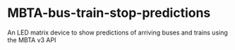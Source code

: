 # MBTA-bus-train-stop-predictions
An LED matrix device to show predictions of arriving buses and trains using the MBTA v3 API 
